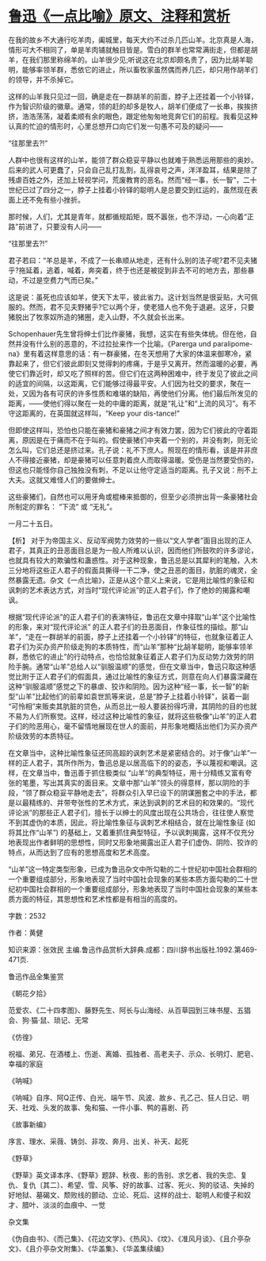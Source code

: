 # [鲁迅《一点比喻》原文、注释和赏析](https://www.vrrw.net/wx/9558.html)

在我的故乡不大通行吃羊肉，阖城里，每天大约不过杀几匹山羊。北京真是人海，情形可大不相同了，单是羊肉铺就触目皆是。雪白的群羊也常常满街走，但都是胡羊，在我们那里称绵羊的。山羊很少见;听说这在北京却颇名贵了，因为比胡羊聪明，能够率领羊群，悉依它的进止，所以畜牧家虽然偶而养几匹，却只用作胡羊们的领导，并不杀掉它。

这样的山羊我只见过一回，确是走在一群胡羊的前面，脖子上还挂着一个小铃铎，作为智识阶级的徽章。通常，领的赶的却多是牧人，胡羊们便成了一长串，挨挨挤挤，浩浩荡荡，凝着柔顺有余的眼色，跟定他匆匆地竞奔它们的前程。我看见这种认真的忙迫的情形时，心里总想开口向它们发一句愚不可及的疑问——

“往那里去?!”

人群中也很有这样的山羊，能领了群众稳妥平静以也就难于熟悉运用那些的奥妙。后来的武人可更蠢了，只会自己乱打乱割，乱得哀号之声，洋洋盈耳，结果是除了残虐百姓之外，还加上轻视学问，荒废教育的恶名。然而“经一事，长一智”，二十世纪已过了四分之一，脖子上挂着小铃铎的聪明人是总要交到红运的，虽然现在表面上还不免有些小挫折。

那时候，人们，尤其是青年，就都循规蹈矩，既不嚣张，也不浮动，一心向着“正路”前进了，只要没有人问——

“往那里去?!”

君子若曰：“羊总是羊，不成了一长串顺从地走，还有什么别的法子呢?君不见夫猪乎?拖延着，逃着，喊着，奔突着，终于也还是被捉到非去不可的地方去，那些暴动，不过是空费力气而已矣。”

这是说：虽死也应该如羊，使天下太平，彼此省力。这计划当然是很妥贴，大可佩服的。然而，君不见夫野猪乎?它以两个牙，使老猎人也不免于退避。这牙，只要猪脱出了牧豕奴所造的猪圈，走入山野，不久就会长出来。

Schopenhauer先生曾将绅士们比作豪猪，我想，这实在有些失体统。但在他，自然并没有什么别的恶意的，不过拉扯来作一个比喻。《Parerga und paralipome-na》里有着这样意思的话：有一群豪猪，在冬天想用了大家的体温来御寒冷，紧靠起来了，但它们彼此即刻又觉得刺的疼痛，于是乎又离开。然而温暖的必要，再使它们靠近时，却又吃了照样的苦。但它们在这两种困难中，终于发见了彼此之间的适宜的间隔，以这距离，它们能够过得最平安。人们因为社交的要求，聚在一处，又因为各有可厌的许多性质和难堪的缺陷，再使他们分离。他们最后所发见的距离，——使他们得以聚在一处的中庸的距离，就是“礼让”和“上流的风习”。有不守这距离的，在英国就这样叫，“Keep your dis-tance!”

但即使这样叫，恐怕也只能在豪猪和豪猪之间才有效力罢，因为它们彼此的守着距离，原因是在于痛而不在于叫的。假使豪猪们中夹着一个别的，并没有刺，则无论怎么叫，它们总还是挤过来。孔子说：礼不下庶人。照现在的情形看，该是并非庶人不得接近豪猪，却是豪猪可以任意刺着庶人而取得温暖。受伤是当然要受伤的，但这也只能怪你自己独独没有刺，不足以让他守定适当的距离。孔子又说：刑不上大夫。这就又难怪人们的要做绅士。

这些豪猪们，自然也可以用牙角或棍棒来抵御的，但至少必须拚出背一条豪猪社会所制定的罪名： “下流” 或 “无礼”。

一月二十五日。



【析】 对于为帝国主义、反动军阀势力效劳的一些以“文人学者”面目出现的正人君子，其真正的丑恶面目总是为一般人所难以认识，因而他们所鼓吹的许多谬论，也就具有较大的欺骗性和蛊惑性。对于这种现象，鲁迅总是以其犀利的笔触，入木三分地将这些正人君子的假面具撕得一干二净，使之丑恶的面目，肮脏的魂灵，全然暴露无遗。杂文《一点比喻》，正是从这个意义上来说，它是用比喻性的象征和讽刺的艺术表达方式，对当时“现代评论派”的正人君子们，作了绝妙的揭露和嘲讽。

根据“现代评论派”的正人君子们的表演特征，鲁迅在文章中择取“山羊”这个比喻性的形象，来对“现代评论派” 的正人君子们的丑恶面目，作象征性的描绘。那“山羊”，“走在一群胡羊的前面，脖子上还挂着一个小铃铎”的特征，也就象征着正人君子们为买办资产阶级走狗的本质特性，而“山羊”那种“比胡羊聪明，能够率领羊群，悉依它的进止”的行动特点，也恰恰就象征着正人君子们为反动势力效劳的阴险手腕。通常“山羊”总给人以“驯服温顺”的感觉，但在文章当中，鲁迅只取这种感觉比附于正人君子们的假面具，通过比喻性的象征方式，则意在向人们暴露深藏在这种“驯服温顺”感觉之下的暴虐、狡诈和阴险。因为这种“经一事，长一智”的新型“山羊”比起他们的前辈如袁世凯等来说，总是“脖子上挂着小铃铎”，装着一副 “可怜相”来贩卖其肮脏的贷色，从而总比一般人要装扮得巧滑，其阴险的目的也就不易为人们所察觉。这样，经过这种比喻性的象征，就将这些极像“山羊”的正人君子们的险恶用心，毫不留情地展现在世人的面前，并形象地概括出他们为买办资产阶级效劳的本质特征。

在文章当中，这种比喻性象征还同高超的讽刺艺术是紧密结合的。对于像“山羊”一样的正人君子，其所作所为，鲁迅总是以居高临下的的姿态，予以蔑视和嘲讽。这样，在文章当中，鲁迅善于抓住极类似 “山羊”的典型特征，用十分精练又富有夸张的笔墨，写出其真实的面目来。文章中那“山羊”领头的得意样，那以阴险的手段，“领了群众稳妥平静地走去”，将群众引入早已设下的阴谋圈套之中的手法，都是以最精练的、并带夸张性的艺术方式，来达到讽刺的艺术目的和效果的。“现代评论派”的那些正人君子们，擅长于以绅士的风度出现在公共场合，往往使人察觉不到其虚伪的本质，因此，将比喻性象征与讽刺艺术相结合，就在比喻性象征 (如将其比作“山羊”) 的基础上，又着重抓住典型特征，予以讽刺揭露，这样不仅充分地表现出作者鲜明的思想性，同时又形象地揭露出正人君子们虚伪、阴险、狡诈的特点，从而达到了应有的思想高度和艺术高度。

“山羊”这一特定类型形象，已成为鲁迅杂文中所勾勒的二十世纪初中国社会群相的一个重要组成部分，形象地表现了当时中国社会现象的某些本质方面勾勒的二十世纪初中国社会群相的一个重要组成部分，形象地表现了当时中国社会现象的某些本质方面的特征，其思想性和艺术性都是有相当的高度的。

字数：2532

作者：黄健

知识来源：张效民 主编.鲁迅作品赏析大辞典.成都：四川辞书出版社.1992.第469-471页.

鲁迅作品全集鉴赏

《朝花夕拾》

范爱农、《二十四孝图》、藤野先生、阿长与山海经、从百草园到三味书屋、五猖会、狗·猫·鼠、琐记、无常

《仿徨》

祝福、弟兄、在酒楼上、伤逝、离婚、孤独者、高老夫子、示众、长明灯、肥皂、幸福的家庭

《呐喊》

《呐喊》自序、阿Q正传、白光、端午节、风波、故乡、孔乙己、狂人日记、明天、社戏、头发的故事、兔和猫、一件小事、鸭的喜剧、药

《故事新编》

序言、理水、采薇、铸剑、非攻、奔月、出关、补天、起死

《野草》

《野草》英文译本序、《野草》题辞、秋夜、影的告别、求乞者、我的失恋、复仇、复仇〔其二〕、希望、雪、风筝、好的故事、过客、死火、狗的驳诘、失掉的好地狱、墓碣文、颓败线的颤动、立论、死后、这样的战士、聪明人和傻子和奴才、腊叶、淡淡的血痕中、一觉

杂文集

《伪自由书》、《而己集》、《花边文学》、《热风》、《坟》、《准风月谈》、《且介亭杂文》、《且介亭杂文附集》、《华盖集》、《华盖集续编》

